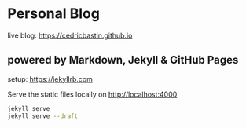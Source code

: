 # Personal Blog

live blog: <https://cedricbastin.github.io>

## powered by Markdown, Jekyll & GitHub Pages

setup: <https://jekyllrb.com>

Serve the static files locally on <http://localhost:4000>

```zsh
jekyll serve
jekyll serve --draft
```
